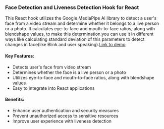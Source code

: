 ### Face Detection and Liveness Detection Hook for React

This React hook utilizes the Google MediaPipe AI library to detect a user's face from a video stream and determine whether it belongs to a live person or a photo. It calculates eye-to-face and mouth-to-face ratios, along with blendshape values, to make this determination.you can use it in different ways like calculating standard deviation of this parameters to detect changes in face(like Blink and user speaking).[Link to demo](https://liveness-detection-a72a3.web.app/)

#### Key Features:

- Detects user's face from video stream
- Determines whether the face is a live person or a photo
- Utilizes eye-to-face and mouth-to-face ratios, along with blendshape values
- Easy to integrate into React applications

#### Benefits:

- Enhance user authentication and security measures
- Prevent unauthorized access to sensitive resources
- Improve user experience with liveness detection